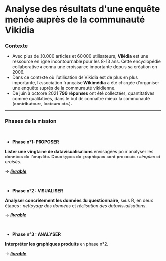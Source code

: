 # Analyse des résultats d'une enquête menée auprès de la communauté Vikidia

### Contexte

- Avec plus de 30.000 articles et 60.000 utilisateurs, **Vikidia** est une ressource en ligne incontournable pour les 8-13 ans. Cette encyclopédie collaborative a connu une croissance importante depuis sa création en 2006. 
- Dans ce contexte où l’utilisation de Vikidia est de plus en plus importante, l’association française **Wikimédia** a été chargée d’organiser une enquête auprès de la communauté vikidienne. 
- De juin à octobre 2021 **799 réponses** ont été collectées, quantitatives comme qualitatives, dans le but de connaître mieux la communauté (contributeurs, lecteurs etc.).

---


### Phases de la mission

<br>

- **Phase n°1: PROPOSER**

**Lister une vingtaine de datavisualisations** envisagées pour analyser les données de l’enquête. Deux types de graphiques sont proposés : _simples_ et _croisés_.

→ [***livrable***](https://docs.google.com/presentation/d/1g-xIZvVokn7xo5BQ7Ry43Ml_4f0y8ZruU23cwGKnCBM/edit#slide=id.g50a179ce52_0_0)

<br>

- **Phase n°2 : VISUALISER**

**Analyser concrètement les données du questionnaire**, sous R, en deux étapes : _nettoyage des données_ et _réalisation des datavisualisations_.

→ [***livrable***](https://docs.google.com/presentation/d/18Pm9f9YbwZRwGoEYBiy6NpyoQMZS4gauOP2amv7DNwg/edit#slide=id.g50a179ce52_0_0)

<br>

- **Phase n°3 : ANALYSER**

**Interpréter les graphiques produits** en phase n°2.

→ [***livrable***](https://datactivist.coop/analyse-donnees_enquete-vikidia/reports/rapport_final.html)
